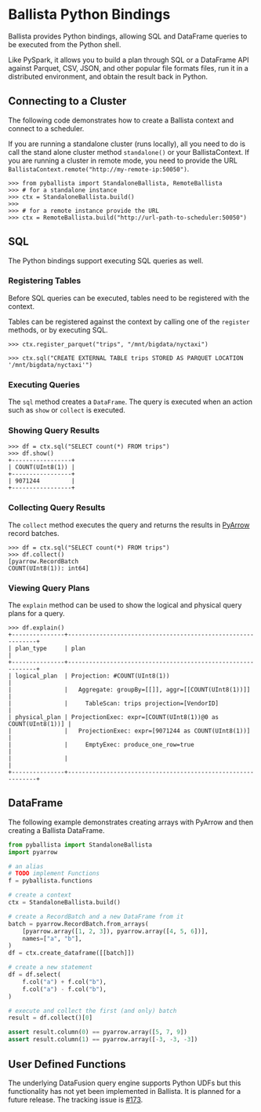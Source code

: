 <!---
  Licensed to the Apache Software Foundation (ASF) under one
  or more contributor license agreements.  See the NOTICE file
  distributed with this work for additional information
  regarding copyright ownership.  The ASF licenses this file
  to you under the Apache License, Version 2.0 (the
  "License"); you may not use this file except in compliance
  with the License.  You may obtain a copy of the License at

    http://www.apache.org/licenses/LICENSE-2.0

  Unless required by applicable law or agreed to in writing,
  software distributed under the License is distributed on an
  "AS IS" BASIS, WITHOUT WARRANTIES OR CONDITIONS OF ANY
  KIND, either express or implied.  See the License for the
  specific language governing permissions and limitations
  under the License.
-->

# Ballista Python Bindings

Ballista provides Python bindings, allowing SQL and DataFrame queries to be executed from the Python shell.

Like PySpark, it allows you to build a plan through SQL or a DataFrame API against Parquet, CSV, JSON, and other
popular file formats files, run it in a distributed environment, and obtain the result back in Python.

## Connecting to a Cluster

The following code demonstrates how to create a Ballista context and connect to a scheduler.

If you are running a standalone cluster (runs locally), all you need to do is call the stand alone cluster method `standalone()` or your BallistaContext. If you are running a cluster in remote mode, you need to provide the URL `BallistaContext.remote("http://my-remote-ip:50050")`.

```text
>>> from pyballista import StandaloneBallista, RemoteBallista
>>> # for a standalone instance
>>> ctx = StandaloneBallista.build()
>>>
>>> # for a remote instance provide the URL
>>> ctx = RemoteBallista.build("http://url-path-to-scheduler:50050")
```

## SQL

The Python bindings support executing SQL queries as well.

### Registering Tables

Before SQL queries can be executed, tables need to be registered with the context.

Tables can be registered against the context by calling one of the `register` methods, or by executing SQL.

```text
>>> ctx.register_parquet("trips", "/mnt/bigdata/nyctaxi")
```

```text
>>> ctx.sql("CREATE EXTERNAL TABLE trips STORED AS PARQUET LOCATION '/mnt/bigdata/nyctaxi'")
```

### Executing Queries

The `sql` method creates a `DataFrame`. The query is executed when an action such as `show` or `collect` is executed.

### Showing Query Results

```text
>>> df = ctx.sql("SELECT count(*) FROM trips")
>>> df.show()
+-----------------+
| COUNT(UInt8(1)) |
+-----------------+
| 9071244         |
+-----------------+
```

### Collecting Query Results

The `collect` method executes the query and returns the results in
[PyArrow](https://arrow.apache.org/docs/python/index.html) record batches.

```text
>>> df = ctx.sql("SELECT count(*) FROM trips")
>>> df.collect()
[pyarrow.RecordBatch
COUNT(UInt8(1)): int64]
```

### Viewing Query Plans

The `explain` method can be used to show the logical and physical query plans for a query.

```text
>>> df.explain()
+---------------+-------------------------------------------------------------+
| plan_type     | plan                                                        |
+---------------+-------------------------------------------------------------+
| logical_plan  | Projection: #COUNT(UInt8(1))                                |
|               |   Aggregate: groupBy=[[]], aggr=[[COUNT(UInt8(1))]]         |
|               |     TableScan: trips projection=[VendorID]                  |
| physical_plan | ProjectionExec: expr=[COUNT(UInt8(1))@0 as COUNT(UInt8(1))] |
|               |   ProjectionExec: expr=[9071244 as COUNT(UInt8(1))]         |
|               |     EmptyExec: produce_one_row=true                         |
|               |                                                             |
+---------------+-------------------------------------------------------------+
```

## DataFrame

The following example demonstrates creating arrays with PyArrow and then creating a Ballista DataFrame.

```python
from pyballista import StandaloneBallista
import pyarrow

# an alias
# TODO implement Functions
f = pyballista.functions

# create a context
ctx = StandaloneBallista.build()

# create a RecordBatch and a new DataFrame from it
batch = pyarrow.RecordBatch.from_arrays(
    [pyarrow.array([1, 2, 3]), pyarrow.array([4, 5, 6])],
    names=["a", "b"],
)
df = ctx.create_dataframe([[batch]])

# create a new statement
df = df.select(
    f.col("a") + f.col("b"),
    f.col("a") - f.col("b"),
)

# execute and collect the first (and only) batch
result = df.collect()[0]

assert result.column(0) == pyarrow.array([5, 7, 9])
assert result.column(1) == pyarrow.array([-3, -3, -3])
```

## User Defined Functions

The underlying DataFusion query engine supports Python UDFs but this functionality has not yet been implemented in
Ballista. It is planned for a future release. The tracking issue is [#173](https://github.com/apache/datafusion-ballista/issues/173).
